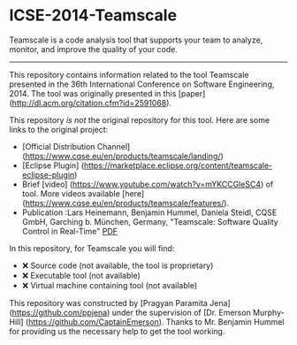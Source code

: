 # ICSE-2014-Teamscale
Teamscale is a code analysis tool that supports your team to analyze, monitor, and improve the quality of your code.

***

This repository contains information related to the tool Teamscale presented in  the 36th International Conference on Software Engineering, 2014. The tool was originally presented in this [paper] (http://dl.acm.org/citation.cfm?id=2591068).

This repository *is not* the original repository for this tool. Here are some links to the original project:

  - [Official Distribution Channel] (https://www.cqse.eu/en/products/teamscale/landing/)
  - [Eclipse Plugin]  (https://marketplace.eclipse.org/content/teamscale-eclipse-plugin)
  - Brief [video] (https://www.youtube.com/watch?v=mYKCCGleSC4) of tool. More videos available [here] (https://www.cqse.eu/en/products/teamscale/features/).
  - Publication :Lars Heinemann, Benjamin Hummel, Daniela Steidl, CQSE GmbH, Garching b. München, Germany, "Teamscale: Software Quality Control in Real-Time" [PDF](https://www.cqse.eu/publications/2014-teamscale-software-quality-control-in-real-time.pdf)
 
In this repository, for Teamscale you will find:

 - :x: Source code (not available, the tool is proprietary)
 - :x: Executable tool (not available)
 - :x: Virtual machine containing tool (not available)

This repository was constructed by [Pragyan Paramita Jena] (https://github.com/ppjena) under the supervision of [Dr. Emerson Murphy-Hill] (https://github.com/CaptainEmerson). Thanks to Mr. Benjamin Hummel for providing us the necessary help to get the tool working.
